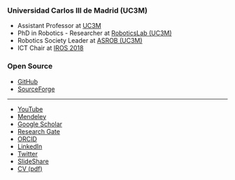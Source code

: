 ### Universidad Carlos III de Madrid (UC3M)

- Assistant Professor at [UC3M](http://www.uc3m.es)
- PhD in Robotics - Researcher at [RoboticsLab (UC3M)](http://roboticslab.uc3m.es/roboticslab/people/jg-victores)
- Robotics Society Leader at [ASROB (UC3M)](http://asrob-uc3m.github.io/)
- ICT Chair at [IROS 2018](https://www.iros2018.org/organizing-committee)

### Open Source
- [GitHub](https://github.com/jgvictores) 
- [SourceForge](http://sourceforge.net/u/jgvictores/profile) 
 
---------------------------------------

- [YouTube](http://www.youtube.com/user/jgvictores)
- [Mendeley](http://www.mendeley.com/profiles/juan-g-victores)
- [Google Scholar](http://scholar.google.com/citations?user=qawKnNkAAAAJ)
- [Research Gate](http://www.researchgate.net/profile/Juan_Victores)
- [ORCID](http://orcid.org/0000-0002-3080-3467)
- [LinkedIn](https://es.linkedin.com/in/jgvictores)
- [Twitter](https://twitter.com/jgvictores)
- [SlideShare](http://www.slideshare.net/JuanGVictores)
- [CV (pdf)](cv/JuanGVictoresCV.pdf)
